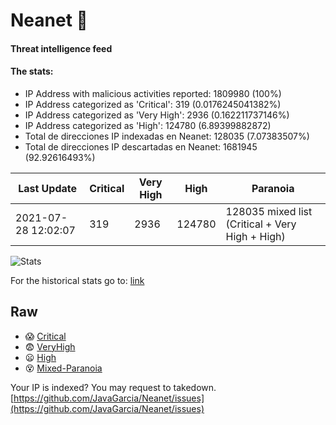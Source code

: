 # Neanet :hocho:
#### Threat intelligence feed
#### The stats:

- IP Address with malicious activities reported: 1809980 (100%)
- IP Address categorized as 'Critical':  319 (0.0176245041382%)
- IP Address categorized as 'Very High':  2936 (0.162211737146%)
- IP Address categorized as 'High':  124780 (6.89399882872)
- Total de direcciones IP indexadas en Neanet:  128035 (7.07383507%)
- Total de direcciones IP descartadas en Neanet:  1681945 (92.92616493%)

| Last Update | Critical | Very High | High | Paranoia |
| --- | --- | --- | --- | --- |
| 2021-07-28 12:02:07 | 319 | 2936 | 124780 | 128035 mixed list (Critical + Very High + High)|

![Stats](https://docs.google.com/spreadsheets/d/e/2PACX-1vSnaNMIXVabIpDJjufMlzH7poXnshF3mgd8Is1g9ytUEzVsP5my4Trn8f-xkoLLQ38xpL3HtmUexLo6/pubchart?oid=501124687&format=image)

For the historical stats go to: [link](/stats.csv)
## Raw
- :scream: [Critical](https://raw.githubusercontent.com/JavaGarcia/Neanet/master/blacklists/neanet_critical.txt)
- :fearful: [VeryHigh](https://raw.githubusercontent.com/JavaGarcia/Neanet/master/blacklists/neanet_veryHigh.txtt)
- :frowning: [High](https://raw.githubusercontent.com/JavaGarcia/Neanet/master/blacklists/neanet_high.txt)
- :dizzy_face: [Mixed-Paranoia](https://raw.githubusercontent.com/JavaGarcia/Neanet/master/blacklists/neanet_all.txt)


Your IP is indexed? You may request to takedown. [https://github.com/JavaGarcia/Neanet/issues](https://github.com/JavaGarcia/Neanet/issues)




















































































































































































































































































































































































































































































































































































































































































































































































































































































































































































































































































































































































































































































































































































































































































































































































































































































































































































































































































































































































































































































































































































































































































































































































































































































































































































































































































































































































































































































































































































































































































































































































































































































































































































































































































































































































































































































































































































































































































































































































































































































































































































































































































































































































































































































































































































































































































































































































































































































































































































































































































































































































































































































































































































































































































































































































































































































































































































































































































































































































































































































































































































































































































































































































































































































































































































































































































































































































































































































































































































































































































































































































































































































































































































































































































































































































































































































































































































































































































































































































































































